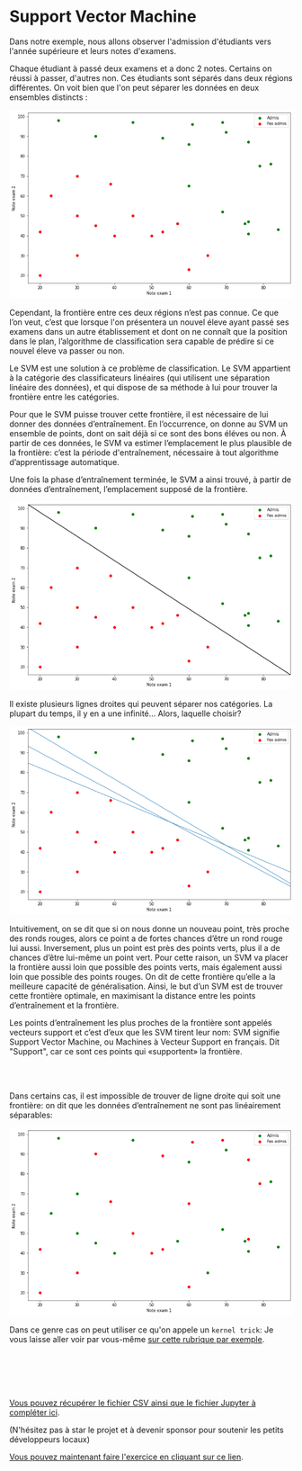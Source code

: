 # Support Vector Machine

Dans notre exemple, nous allons observer l'admission d'étudiants vers l'année supérieure et leurs notes d'examens.

Chaque étudiant à passé deux examens et a donc 2 notes. Certains on réussi à passer, d'autres non. Ces étudiants sont séparés dans deux régions différentes.
On voit bien que l'on peut séparer les données en deux ensembles distincts :

![output1](https://github.com/hbollon/svm-ml-exercise/blob/main/images/output.png?raw=true)

Cependant, la frontière entre ces deux régions n’est pas connue. Ce que l’on veut, c’est que lorsque l'on présentera un nouvel éleve ayant passé ses examens dans un autre établissement et dont on ne connaît que la position dans le plan, l’algorithme de classification sera capable de prédire si ce nouvel éleve va passer ou non.

Le SVM est une solution à ce problème de classification. Le SVM appartient à la catégorie des classificateurs linéaires (qui utilisent une séparation linéaire des données), et qui dispose de sa méthode à lui pour trouver la frontière entre les catégories.

Pour que le SVM puisse trouver cette frontière, il est nécessaire de lui donner des données d’entraînement. En l’occurrence, on donne au SVM un ensemble de points, dont on sait déjà si ce sont des bons éléves ou non. À partir de ces données, le SVM va estimer l’emplacement le plus plausible de la frontière: c’est la période d'entraînement, nécessaire à tout algorithme d’apprentissage automatique.

Une fois la phase d’entraînement terminée, le SVM a ainsi trouvé, à partir de données d’entraînement, l’emplacement supposé de la frontière.

![output1](https://github.com/hbollon/svm-ml-exercise/blob/main/images/output1.png?raw=true)

Il existe plusieurs lignes droites qui peuvent séparer nos catégories. La plupart du temps, il y en a une infinité… Alors, laquelle choisir?

![output2](https://github.com/hbollon/svm-ml-exercise/blob/main/images/output2.png?raw=true)

Intuitivement, on se dit que si on nous donne un nouveau point, très proche des ronds rouges, alors ce point a de fortes chances d’être un rond rouge lui aussi. Inversement, plus un point est près des points verts, plus il a de chances d’être lui-même un point vert. Pour cette raison, un SVM va placer la frontière aussi loin que possible des points verts, mais également aussi loin que possible des points rouges.
On dit de cette frontière qu’elle a la meilleure capacité de généralisation. Ainsi, le but d’un SVM est de trouver cette frontière optimale, en maximisant la distance entre les points d’entraînement et la frontière.

Les points d’entraînement les plus proches de la frontière sont appelés vecteurs support et c’est d’eux que les SVM tirent leur nom: SVM signifie Support Vector Machine, ou Machines à Vecteur Support en français. Dit "Support", car ce sont ces points qui «supportent» la frontière.

<br><br>

Dans certains cas, il est impossible de trouver de ligne droite qui soit une frontière: on dit que les données d’entraînement ne sont pas linéairement séparables:

![output3](https://github.com/hbollon/svm-ml-exercise/blob/main/images/output3.png?raw=true)

Dans ce genre cas on peut utiliser ce qu'on appele un `kernel trick`: Je vous laisse aller voir par vous-même [sur cette rubrique par exemple](https://fr.wikipedia.org/wiki/Machine_%C3%A0_vecteurs_de_support#Cas_non_s%C3%A9parable_:_kernel_trick).

<br><br><br><br>

[Vous pouvez récupérer le fichier CSV ainsi que le fichier Jupyter à compléter ici](https://github.com/hbollon/svm-ml-exercise).

(N'hésitez pas à star le projet et à devenir sponsor pour soutenir les petits développeurs locaux)

[Vous pouvez maintenant faire l'exercice en cliquant sur ce lien](https://guarded-ridge-06310.herokuapp.com/eudpquhe).
